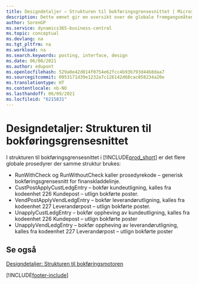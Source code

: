 ```yaml
---
title: Designdetaljer – Strukturen til bokføringsgrensesnittet | Microsoft-dokumentasjon
description: Dette emnet gir en oversikt over de globale fremgangsmåtene i strukturen til bokføringsgrensesnittet.
author: SorenGP
ms.service: dynamics365-business-central
ms.topic: conceptual
ms.devlang: na
ms.tgt_pltfrm: na
ms.workload: na
ms.search.keywords: posting, interface, design
ms.date: 06/08/2021
ms.author: edupont
ms.openlocfilehash: 529a0e42d814f0754e62fcc4b93b793d44b8daa7
ms.sourcegitcommit: 0953171d39e1232a7c126142d68cac858234a20e
ms.translationtype: HT
ms.contentlocale: nb-NO
ms.lasthandoff: 06/09/2021
ms.locfileid: "6215831"
---
```

# <a name="design-details-posting-interface-structure"></a>Designdetaljer: Strukturen til bokføringsgrensesnittet
I strukturen til bokføringsgrensesnittet i [!INCLUDE[prod_short](includes/prod_short.md)] er det flere globale prosedyrer der samme struktur brukes:  
  
* RunWithCheck og RunWithoutCheck kaller prosedyrekode – generisk bokføringsgrensesnitt for finanskladdelinje.  
* CustPostApplyCustLedgEntry – bokfør kundeutligning, kalles fra kodeenhet 226 Kundepost – utlign bokførte poster.  
* VendPostApplyVendLedgEntry – bokfør leverandørutligning, kalles fra kodeenhet 227 Leverandørpost – utlign bokførte poster.  
* UnapplyCustLedgEntry – bokfør oppheving av kundeutligning, kalles fra kodeenhet 226 Kundepost – utlign bokførte poster  
* UnapplyVendLedgEntry – bokfør oppheving av leverandørutligning, kalles fra kodeenhet 227 Leverandørpost – utlign bokførte poster  
  
## <a name="see-also"></a>Se også  
[Designdetaljer: Strukturen til bokføringsmotoren](design-details-posting-engine-structure.md)

[!INCLUDE[footer-include](includes/footer-banner.md)]